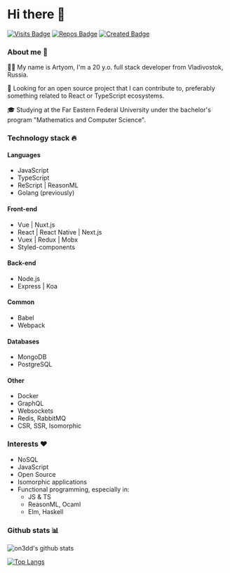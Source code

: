 # Hi there 👋
[![Visits Badge](https://badges.pufler.dev/visits/on3dd/on3dd)](https://badges.pufler.dev)
[![Repos Badge](https://badges.pufler.dev/repos/on3dd)](https://badges.pufler.dev)
[![Created Badge](https://badges.pufler.dev/created/on3dd/on3dd)](https://badges.pufler.dev)

### About me 🤡
👨‍💻 My name is Artyom, I'm a 20 y.o. full stack developer from Vladivostok, Russia. 

👷 Looking for an open source project that I can contribute to, preferably something related to React or TypeScript ecosystems.

🎓 Studying at the Far Eastern Federal University under the bachelor's program "Mathematics and Computer Science".

### Technology stack 🔥
#### Languages
- JavaScript
- TypeScript
- ReScript | ReasonML
- Golang (previously)

#### Front-end
- Vue | Nuxt.js
- React | React Native | Next.js
- Vuex | Redux | Mobx
- Styled-components

#### Back-end
- Node.js
- Express | Koa

#### Common
- Babel
- Webpack

#### Databases
- MongoDB
- PostgreSQL

#### Other
- Docker
- GraphQL
- Websockets
- Redis, RabbitMQ
- CSR, SSR, Isomorphic

### Interests ❤️
- NoSQL
- JavaScript
- Open Source
- Isomorphic applications
- Functional programming, especially in:
  - JS & TS
  - ReasonML, Ocaml
  - Elm, Haskell

### Github stats 📊
![on3dd's github stats](https://github-readme-stats.vercel.app/api?username=on3dd&count_private=true)

[![Top Langs](https://github-readme-stats.vercel.app/api/top-langs/?username=on3dd&layout=compact)](https://github.com/on3dd/github-readme-stats)
